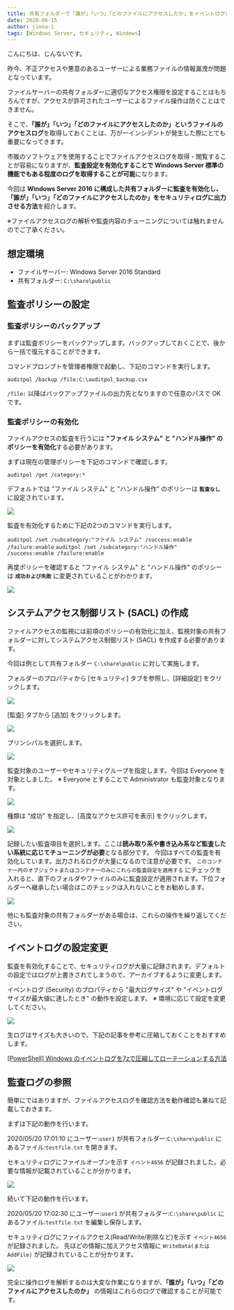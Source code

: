 ```yaml
---
title: 共有フォルダーで「誰が」「いつ」「どのファイルにアクセスしたか」をイベントログに出力させる方法
date: 2020-06-15
author: jinna-i
tags: [Windows Server, セキュリティ, Windows]
---
```


こんにちは、じんないです。

昨今、不正アクセスや悪意のあるユーザーによる業務ファイルの情報漏洩が問題となっています。

ファイルサーバーの共有フォルダーに適切なアクセス権限を設定することはもちろんですが、アクセスが許可されたユーザーによるファイル操作は防ぐことはできません。

そこで、**「誰が」「いつ」「どのファイルにアクセスしたのか」というファイルのアクセスログ**を取得しておくことは、万が一インシデントが発生した際にとても重要になってきます。

市販のソフトウェアを使用することでファイルアクセスログを取得・閲覧することが容易になりますが、**監査設定を有効化することで Windows Server 標準の機能でもある程度のログを取得することが可能**になります。

今回は **Windows Server 2016 に構成した共有フォルダーに監査を有効化し、「誰が」「いつ」「どのファイルにアクセスしたのか」をセキュリティログに出力させる方法**を紹介します。

※ファイルアクセスログの解析や監査内容のチューニングについては触れませんのでご了承ください。

## 想定環境
- ファイルサーバー: Windows Server 2016 Standard
- 共有フォルダー: `C:\share\public`

## 監査ポリシーの設定
### 監査ポリシーのバックアップ

まずは監査ポリシーをバックアップします。バックアップしておくことで、後から一括で復元することができます。

コマンドプロンプトを管理者権限で起動し、下記のコマンドを実行します。

`auditpol /backup /file:C:\auditpol_backup.csv`

`/file:` 以降はバックアップファイルの出力先となりますので任意のパスで OK です。

### 監査ポリシーの有効化

ファイルアクセスの監査を行うには **"ファイル システム" と "ハンドル操作" のポリシーを有効化**する必要があります。

まずは現在の管理ポリシーを下記のコマンドで確認します。

`auditpol /get /category:*`

デフォルトでは "ファイル システム" と "ハンドル操作" のポリシーは **`監査なし`** に設定されています。

![](images/how-to-output-eventlog-of-file-access-in-shared-folder-1.png)

監査を有効化するために下記の2つのコマンドを実行します。

`auditpol /set /subcategory:"ファイル システム" /success:enable /failure:enable`
`auditpol /set /subcategory:"ハンドル操作" /success:enable /failure:enable`

再度ポリシーを確認すると "ファイル システム" と "ハンドル操作" のポリシーは **`成功および失敗`** に変更されていることがわかります。

![](images/how-to-output-eventlog-of-file-access-in-shared-folder-2.png)


## システムアクセス制御リスト (SACL) の作成

ファイルアクセスの監視には前項のポリシーの有効化に加え、監視対象の共有フォルダーに対してシステムアクセス制御リスト (SACL) を作成する必要があります。

今回は例として共有フォルダー `C:\share\public` に対して実施します。

フォルダーのプロパティから [セキュリティ] タブを参照し、[詳細設定] をクリックします。

![](images/how-to-output-eventlog-of-file-access-in-shared-folder-3.png)

[監査] タブから [追加] をクリックします。

![](images/how-to-output-eventlog-of-file-access-in-shared-folder-4.png)

プリンシパルを選択します。

![](images/how-to-output-eventlog-of-file-access-in-shared-folder-5.png)

監査対象のユーザーやセキュリティグループを指定します。今回は Everyone を対象としました。
※ Everyone とすることで Administrator も監査対象となります。

![](images/how-to-output-eventlog-of-file-access-in-shared-folder-6.png)

種類は "成功" を指定し、[高度なアクセス許可を表示] をクリックします。

![](images/how-to-output-eventlog-of-file-access-in-shared-folder-7.png)

記録したい監査項目を選択します。ここは**読み取り系や書き込み系など監査したい系統に応じてチューニングが必要**となる部分です。
今回はすべての監査を有効化しています。出力されるログが大量になるので注意が必要です。
`このコンテナー内のオブジェクトまたはコンテナーのみにこれらの監査設定を適用する` にチェックを入れると、直下のフォルダやファイルのみに監査設定が適用されます。下位フォルダーへ継承したい場合はこのチェックは入れないことをお勧めします。

![](images/how-to-output-eventlog-of-file-access-in-shared-folder-8.png)

他にも監査対象の共有フォルダーがある場合は、これらの操作を繰り返してください。

## イベントログの設定変更

監査を有効化することで、セキュリティログが大量に記録されます。デフォルトの設定ではログが上書きされてしまうので、アーカイブするように変更します。

イベントログ (Security) のプロパティから "最大ログサイズ" や "イベントログサイズが最大値に達したとき" の動作を設定します。
※ 環境に応じて設定を変更してください。

![](images/how-to-output-eventlog-of-file-access-in-shared-folder-9.png)

生ログはサイズも大きいので、下記の記事を参考に圧縮しておくことをおすすめします。

[\[PowerShell\] Windows のイベントログを7zで圧縮してローテーションする方法](/how-to-rotate-windows-event-log/)

## 監査ログの参照

簡単にではありますが、ファイルアクセスログを確認方法を動作確認も兼ねて記載しておきます。

まずは下記の動作を行います。

2020/05/20 17:01:10 にユーザー:`user1` が共有フォルダー:`C:\share\public` にあるファイル:`testfile.txt` を開きます。

セキュリティログにファイルオープンを示す `イベント4656` が記録されました。必要な情報が記載されていることが分かります。

![](images/how-to-output-eventlog-of-file-access-in-shared-folder-10.png)

続いて下記の動作を行います。

2020/05/20 17:02:30 にユーザー:`user1` が共有フォルダー:`C:\share\public` にあるファイル:`testfile.txt` を編集し保存します。

セキュリティログにファイルアクセス(Read/Write/削除など)を示す `イベント4656` が記録されました。
先ほどの情報に加えアクセス情報に `WriteData(または AddFile)` が記録されていることが分かります。

![](images/how-to-output-eventlog-of-file-access-in-shared-folder-11.png)

完全に操作ログを解析するのは大変な作業になりますが、**「誰が」「いつ」「どのファイルにアクセスしたのか」** の情報はこれらのログで確認することが可能です。